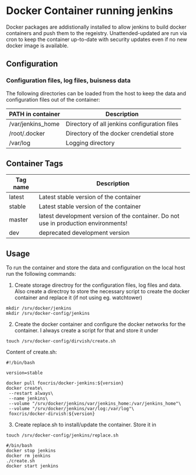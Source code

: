 # Docker Container running jenkins

Docker packages are addistionally installed to allow jenkins to build docker containers and push them to the regeistry.
Unattended-updated are run via cron to keep the container up-to-date with security updates even if no new docker image is available.
 
## Configuration
 
### Configuration files, log files, buisness data
The following directories can be loaded from the host to keep the data and configuration files out of the container:

 | PATH in container | Description |
 | ---------------------- | ----------- |
 | /var/jenkins_home | Directory of all jenkins configuration files |
 | /root/.docker | Directory of the docker crendetial store |
 | /var/log | Logging directory |
 
## Container Tags

 | Tag name | Description |
 | ---------------------- | ----------- |
 | latest | Latest stable version of the container |
 | stable | Latest stable version of the container |
 | master | latest development version of the container. Do not use in production environments! |
 | dev | deprecated development version |

## Usage

To run the container and store the data and configuration on the local host run the following commands:
1. Create storage directroy for the configuration files, log files and data. Also create a directroy to store the necessary script to create the docker container and replace it (if not using eg. watchtower)
```
mkdir /srv/docker/jenkins
mkdir /srv/docker-config/jenkins
```

2. Create the docker container and configure the docker networks for the container. I always create a script for that and store it under
```
touch /srv/docker-config/dirvish/create.sh
```
Content of create.sh:
```
#!/bin/bash

version=stable

docker pull foxcris/docker-jenkins:${version}
docker create\
 --restart always\
 --name jenkins\
 --volume "/srv/docker/jenkins/var/jenkins_home:/var/jenkins_home"\
 --volume "/srv/docker/jenkins/var/log:/var/log"\
 foxcris/docker-dirvish:${version}
```

3. Create replace.sh to install/update the container. Store it in
```
touch /srv/docker-config/jenkins/replace.sh
```
```
#/bin/bash
docker stop jenkins
docker rm jenkins
./create.sh
docker start jenkins
``` 
